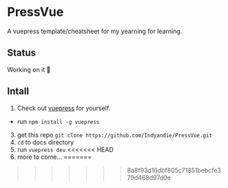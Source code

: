 # PressVue
A vuepress template/cheatsheet for my yearning for learning.

## Status
Working on it :hammer:

## Intall
1. Check out [vuepress](https://vuepress.vuejs.org/) for yourself.
  * run `npm install -g vuepress`
3. get this repo `git clone https://github.com/Indyandie/PressVue.git`
2. `cd` to docs directory
3. run `vuepress dev`
<<<<<<< HEAD
4. more to come…
=======
>>>>>>> 8a8f93d16dbf805c71851bebcfe379d468d97d0e
